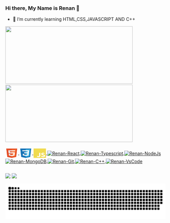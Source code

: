 ### Hi there, My Name is Renan 👋

- 🌱 I’m currently learning HTML,CSS,JAVASCRIPT AND C++

<div style="display: inline_block">
 <a href="https://github.com/RenanR05">
  <img height="180em"  width="400em" src="https://github-readme-stats.vercel.app/api?username=RenanR05&show_icons=true&theme=tokyonight&include_all_commits=true&count_private=true"/>
  <img height="180em" width="400em" src="https://github-readme-stats.vercel.app/api/top-langs/?username=RenanR05&layout=compact&langs_count=7&theme=tokyonight"/>
 </div>
 
<div style="display: inline_block"><br>
  <img align="center" alt="Renan-HTML" height="30" width="40" src="https://raw.githubusercontent.com/devicons/devicon/master/icons/html5/html5-original.svg">
  <img align="center" alt="Renan-CSS" height="30" width="40" src="https://raw.githubusercontent.com/devicons/devicon/master/icons/css3/css3-original.svg">
  <img align="center" alt="Renan-Js" height="30" width="40" src="https://raw.githubusercontent.com/devicons/devicon/master/icons/javascript/javascript-plain.svg">
  <img align="center" alt="Renan-React" height="30" width="40" src="https://cdn.jsdelivr.net/gh/devicons/devicon@latest/icons/react/react-original-wordmark.svg" />
  <img align="center" alt="Renan-Typescript" height="30" width="40" src="https://cdn.jsdelivr.net/gh/devicons/devicon@latest/icons/typescript/typescript-original.svg" />
  <img align="center" alt="Renan-NodeJs" height="30" width="40" src="https://cdn.jsdelivr.net/gh/devicons/devicon@latest/icons/nodejs/nodejs-original-wordmark.svg" />
  <img align="center" alt="Renan-MongoDB" height="30" width="40" src="https://cdn.jsdelivr.net/gh/devicons/devicon@latest/icons/mongodb/mongodb-original-wordmark.svg" />
  <img align="center" alt="Renan-Git" height="30" width="40" src="https://cdn.jsdelivr.net/gh/devicons/devicon@latest/icons/git/git-plain-wordmark.svg" />
  <img align="center" alt="Renan-C++" height="30" width="40" src="https://cdn.jsdelivr.net/gh/devicons/devicon/icons/cplusplus/cplusplus-original.svg" />
  <img align="center" alt="Renan-VsCode" height="30" width="40" src="https://cdn.jsdelivr.net/gh/devicons/devicon@latest/icons/vscode/vscode-original.svg" />
</div>
 
 ##
 
 <div> 
  
  <a href="https://instagram.com/renanr3gis" target="_blank"><img src="https://img.shields.io/badge/-Instagram-%23E4405F?style=for-the-badge&logo=instagram&logoColor=white" target="_blank"></a>
  <a href = "mailto:renanregis05@gmail.com"><img src="https://img.shields.io/badge/-Gmail-%23333?style=for-the-badge&logo=gmail&logoColor=white" target="_blank"></a>
 
  <picture>
  <source media="(prefers-color-scheme: dark)" srcset="https://raw.githubusercontent.com/RenanR05/RenanR05/output/github-snake-dark.svg" />
  <source media="(prefers-color-scheme: light)" srcset="https://raw.githubusercontent.com/RenanR05/RenanR05/output/github-snake.svg" />
  <img alt="github-snake" src="https://raw.githubusercontent.com/RenanR05/RenanR05/output/github-snake.svg" />
  </picture>
 
</div>
